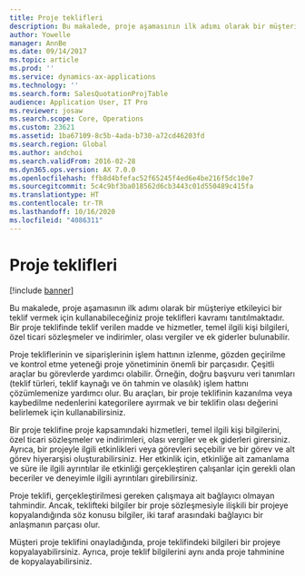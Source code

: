 ```yaml
---
title: Proje teklifleri
description: Bu makalede, proje aşamasının ilk adımı olarak bir müşteriye etkileyici bir teklif vermek için kullanabileceğiniz proje teklifleri kavramı tanıtılmaktadır. Bir proje teklifinde teklif verilen madde ve hizmetler, temel ilgili kişi bilgileri, özel ticari sözleşmeler ve indirimler, olası vergiler ve ek giderler bulunabilir.
author: Yowelle
manager: AnnBe
ms.date: 09/14/2017
ms.topic: article
ms.prod: ''
ms.service: dynamics-ax-applications
ms.technology: ''
ms.search.form: SalesQuotationProjTable
audience: Application User, IT Pro
ms.reviewer: josaw
ms.search.scope: Core, Operations
ms.custom: 23621
ms.assetid: 1ba67109-8c5b-4ada-b730-a72cd46203fd
ms.search.region: Global
ms.author: andchoi
ms.search.validFrom: 2016-02-28
ms.dyn365.ops.version: AX 7.0.0
ms.openlocfilehash: ffb8d4bfefac52f65245f4ed6e4be216f5dc10e7
ms.sourcegitcommit: 5c4c9bf3ba018562d6cb3443c01d550489c415fa
ms.translationtype: HT
ms.contentlocale: tr-TR
ms.lasthandoff: 10/16/2020
ms.locfileid: "4086311"
---
```

# <a name="project-quotations"></a>Proje teklifleri

[!include [banner](../includes/banner.md)]

Bu makalede, proje aşamasının ilk adımı olarak bir müşteriye etkileyici bir teklif vermek için kullanabileceğiniz proje teklifleri kavramı tanıtılmaktadır. Bir proje teklifinde teklif verilen madde ve hizmetler, temel ilgili kişi bilgileri, özel ticari sözleşmeler ve indirimler, olası vergiler ve ek giderler bulunabilir. 

Proje tekliflerinin ve siparişlerinin işlem hattının izlenme, gözden geçirilme ve kontrol etme yeteneği proje yönetiminin önemli bir parçasıdır. Çeşitli araçlar bu görevlerde yardımcı olabilir. Örneğin, doğru başvuru veri tanımları (teklif türleri, teklif kaynağı ve ön tahmin ve olasılık) işlem hattını çözümlemenize yardımcı olur. Bu araçları, bir proje teklifinin kazanılma veya kaybedilme nedenlerini kategorilere ayırmak ve bir teklifin olası değerini belirlemek için kullanabilirsiniz. 

Bir proje teklifine proje kapsamındaki hizmetleri, temel ilgili kişi bilgilerini, özel ticari sözleşmeler ve indirimleri, olası vergiler ve ek giderleri girersiniz. Ayrıca, bir projeyle ilgili etkinlikleri veya görevleri seçebilir ve bir görev ve alt görev hiyerarşisi oluşturabilirsiniz. Her etkinlik için, etkinliğe ait zamanlama ve süre ile ilgili ayrıntılar ile etkinliği gerçekleştiren çalışanlar için gerekli olan beceriler ve deneyimle ilgili ayrıntıları girebilirsiniz. 

Proje teklifi, gerçekleştirilmesi gereken çalışmaya ait bağlayıcı olmayan tahmindir. Ancak, teklifteki bilgiler bir proje sözleşmesiyle ilişkili bir projeye kopyalandığında söz konusu bilgiler, iki taraf arasındaki bağlayıcı bir anlaşmanın parçası olur. 

Müşteri proje teklifini onayladığında, proje teklifindeki bilgileri bir projeye kopyalayabilirsiniz. Ayrıca, proje teklif bilgilerini aynı anda proje tahminine de kopyalayabilirsiniz.



